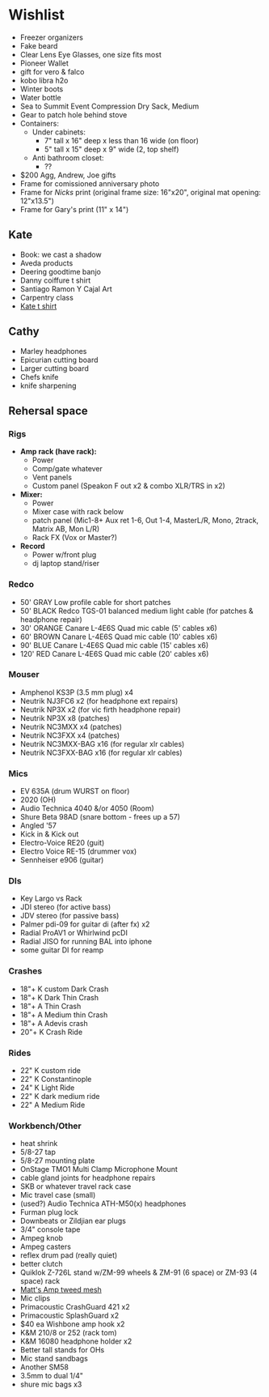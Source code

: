 # Wishlist

- Freezer organizers
- Fake beard
- Clear Lens Eye Glasses, one size fits most
- Pioneer Wallet
- gift for vero & falco
- kobo libra h2o
- Winter boots
- Water bottle
- Sea to Summit Event Compression Dry Sack, Medium
- Gear to patch hole behind stove
- Containers:
  - Under cabinets:
    - 7" tall x 16" deep x less than 16 wide (on floor)
    - 5" tall x 15" deep x 9" wide (2, top shelf)
  - Anti bathroom closet:
    - ??
- $200 Agg, Andrew, Joe gifts
- Frame for comissioned anniversary photo
- Frame for _Nicks_ print (original frame size: 16"x20", original mat opening: 12"x13.5")
- Frame for Gary's print (11" x 14")

## Kate

- Book: we cast a shadow
- Aveda products
- Deering goodtime banjo
- Danny coiffure t shirt
- Santiago Ramon Y Cajal Art
- Carpentry class
- [Kate t shirt](https://www.stayhomeclub.ca/collections/spring-2019/products/stfu-loose-tee)

## Cathy

- Marley headphones
- Epicurian cutting board
- Larger cutting board
- Chefs knife
- knife sharpening

## Rehersal space

### Rigs

- **Amp rack (have rack):**
  - Power
  - Comp/gate whatever
  - Vent panels
  - Custom panel (Speakon F out x2 & combo XLR/TRS in x2)
- **Mixer:**
  - Power
  - Mixer case with rack below
  - patch panel (Mic1-8+ Aux ret 1-6, Out 1-4, MasterL/R, Mono, 2track, Matrix AB, Mon L/R)
  - Rack FX (Vox or Master?)
- **Record**
  - Power w/front plug
  - dj laptop stand/riser

### Redco

- 50' GRAY Low profile cable for short patches
- 50' BLACK Redco TGS-01 balanced medium light cable (for patches & headphone repair)
- 30' ORANGE Canare L-4E6S Quad mic cable (5' cables x6)
- 60' BROWN Canare L-4E6S Quad mic cable (10' cables x6)
- 90' BLUE Canare L-4E6S Quad mic cable (15' cables x6)
- 120' RED Canare L-4E6S Quad mic cable (20' cables x6)

### Mouser

- Amphenol KS3P (3.5 mm plug) x4
- Neutrik NJ3FC6 x2 (for headphone ext repairs)
- Neutrik NP3X x2 (for vic firth headphone repair)
- Neutrik NP3X x8 (patches)
- Neutrik NC3MXX x4 (patches)
- Neutrik NC3FXX x4 (patches)
- Neutrik NC3MXX-BAG x16 (for regular xlr cables)
- Neutrik NC3FXX-BAG x16 (for regular xlr cables)

### Mics

- EV 635A (drum WURST on floor)
- 2020 (OH)
- Audio Technica 4040 &/or 4050 (Room)
- Shure Beta 98AD (snare bottom - frees up a 57)
- Angled '57
- Kick in & Kick out
- Electro-Voice RE20 (guit)
- Electro Voice RE-15 (drummer vox)
- Sennheiser e906 (guitar)

### DIs

- Key Largo vs Rack
- JDI stereo (for active bass)
- JDV stereo (for passive bass)
- Palmer pdi-09 for guitar di (after fx) x2
- Radial ProAV1 or Whirlwind pcDI
- Radial JISO for running BAL into iphone
- some guitar DI for reamp

### Crashes

- 18"+ K custom Dark Crash
- 18"+ K Dark Thin Crash
- 18"+ A Thin Crash
- 18"+ A Medium thin Crash
- 18"+ A Adevis crash
- 20"+ K Crash Ride

### Rides

- 22" K custom ride
- 22" K Constantinople
- 24" K Light Ride
- 22" K dark medium ride
- 22" A Medium Ride

### Workbench/Other

- heat shrink
- 5/8-27 tap
- 5/8-27 mounting plate
- OnStage TMO1 Multi Clamp Microphone Mount
- cable gland joints for headphone repairs
- SKB or whatever travel rack case
- Mic travel case (small)
- (used?) Audio Technica ATH-M50(x) headphones
- Furman plug lock
- Downbeats or Zildjian ear plugs
- 3/4" console tape
- Ampeg knob
- Ampeg casters
- reflex drum pad (really quiet)
- better clutch
- Quiklok Z-726L stand w/ZM-99 wheels & ZM-91 (6 space) or ZM-93 (4 space) rack
- [Matt's Amp tweed mesh](https://nextgenguitars.ca/categories/cab-case-parts/grill-cloth-piping.html)
- Mic clips
- Primacoustic CrashGuard 421 x2
- Primacoustic SplashGuard x2
- $40 ea Wishbone amp hook x2
- K&M 210/8 or 252 (rack tom)
- K&M 16080 headphone holder x2
- Better tall stands for OHs
- Mic stand sandbags
- Another SM58
- 3.5mm to dual 1/4"
- shure mic bags x3
